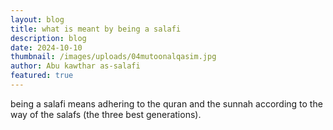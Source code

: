 ```yaml
---
layout: blog
title: what is meant by being a salafi
description: blog
date: 2024-10-10
thumbnail: /images/uploads/04mutoonalqasim.jpg
author: Abu kawthar as-salafi
featured: true
---
```

being a salafi means adhering to the quran and the sunnah according to the way of the salafs (the three best generations).
